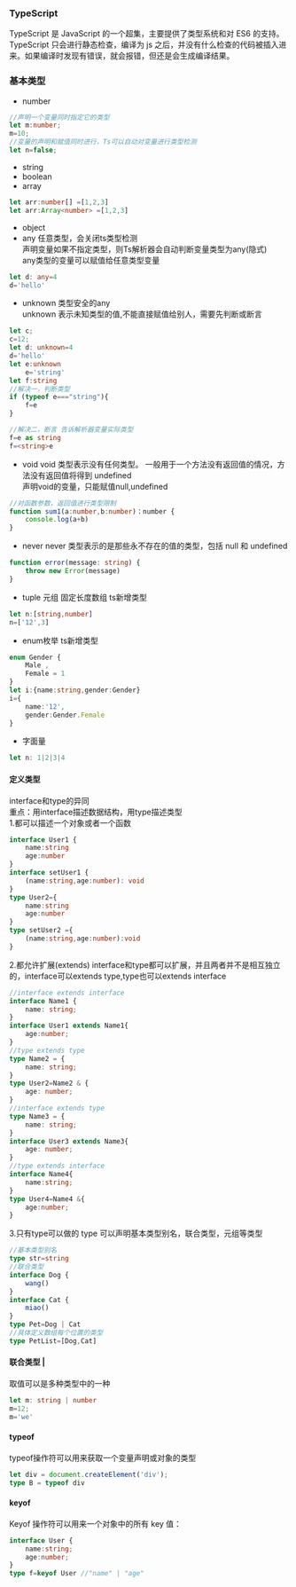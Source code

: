 ### TypeScript
TypeScript 是 JavaScript 的一个超集，主要提供了类型系统和对 ES6 的支持。<br>
TypeScript 只会进行静态检查，编译为 js 之后，并没有什么检查的代码被插入进来。如果编译时发现有错误，就会报错，但还是会生成编译结果。


### 基本类型
- number
```ts
//声明一个变量同时指定它的类型
let m:number;
m=10;
//变量的声明和赋值同时进行，Ts可以自动对变量进行类型检测
let n=false;
```
- string
- boolean
- array
```ts
let arr:number[] =[1,2,3]
let arr:Array<number> =[1,2,3]
```
- object
- any
任意类型，会关闭ts类型检测    <br>
声明变量如果不指定类型，则Ts解析器会自动判断变量类型为any(隐式)    <br>
any类型的变量可以赋值给任意类型变量    <br>
```ts
let d: any=4
d='hello'
```
- unknown
类型安全的any    <br>
unknown 表示未知类型的值,不能直接赋值给别人，需要先判断或断言
```ts
let c;
c=12;
let d: unknown=4
d='hello'
let e:unknown
    e='string'
let f:string
//解决一，判断类型
if (typeof e==="string"){
    f=e
}

//解决二，断言 告诉解析器变量实际类型
f=e as string
f=<string>e
```
- void 
void 类型表示没有任何类型。 一般用于一个方法没有返回值的情况，方法没有返回值将得到 undefined   <br>
声明void的变量，只能赋值null,undefined
```ts
//对函数参数，返回值进行类型限制
function sum1(a:number,b:number)：number {
    console.log(a+b)
}
```
- never
never 类型表示的是那些永不存在的值的类型，包括 null 和 undefined
```ts
function error(message: string) {
    throw new Error(message)
}
```
- tuple 元组 固定长度数组 ts新增类型
```ts
let n:[string,number]
n=['12',3]
```
- enum枚举 ts新增类型
```ts
enum Gender {
    Male ,
    Female = 1
}
let i:{name:string,gender:Gender}
i={
    name:'12',
    gender:Gender.Female
}
```
- 字面量
```ts
let n: 1|2|3|4
```
#### 定义类型
interface和type的异同   <br>
重点：用interface描述数据结构，用type描述类型   <br>
1.都可以描述一个对象或者一个函数   <br>
```ts
interface User1 {
    name:string
    age:number
}
interface setUser1 {
    (name:string,age:number): void
}
type User2={
    name:string
    age:number
}
type setUser2 ={
    (name:string,age:number):void
}
```
2.都允许扩展(extends)
interface和type都可以扩展，并且两者并不是相互独立的，interface可以extends type,type也可以extends interface
```ts
//interface extends interface
interface Name1 {
    name: string;
}
interface User1 extends Name1{
    age:number;
}
//type extends type
type Name2 = {
    name: string;
}
type User2=Name2 & {
    age: number;
}
//interface extends type
type Name3 = {
    name: string;
}
interface User3 extends Name3{
    age: number;
}
//type extends interface
interface Name4{
    name:string;
}
type User4=Name4 &{
    age:number;
}
```
3.只有type可以做的
type 可以声明基本类型别名，联合类型，元组等类型
```ts
//基本类型别名
type str=string
//联合类型
interface Dog {
    wang()
}
interface Cat {
    miao()
}
type Pet=Dog | Cat
//具体定义数组每个位置的类型
type PetList=[Dog,Cat]
```
#### 联合类型 |
取值可以是多种类型中的一种
```ts
let m: string | number
m=12;
m='we'
```

#### typeof
typeof操作符可以用来获取一个变量声明或对象的类型
```ts
let div = document.createElement('div');
type B = typeof div
```

#### keyof
Keyof 操作符可以⽤来⼀个对象中的所有 key 值：
```ts
interface User {
    name:string;
    age:number;
}
type f=keyof User //"name" | "age"
```
